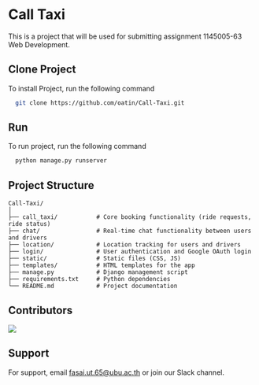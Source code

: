 
# Call Taxi

This is a project that will be used for submitting assignment 1145005-63 Web Development.


## Clone Project
To install Project, run the following command

```bash
  git clone https://github.com/oatin/Call-Taxi.git
```


## Run

To run project, run the following command

```bash
  python manage.py runserver
```


## Project Structure

```plaintext
Call-Taxi/
│
├── call_taxi/           # Core booking functionality (ride requests, ride status)
├── chat/                # Real-time chat functionality between users and drivers
├── location/            # Location tracking for users and drivers
├── login/               # User authentication and Google OAuth login
├── static/              # Static files (CSS, JS)
├── templates/           # HTML templates for the app
├── manage.py            # Django management script
├── requirements.txt     # Python dependencies
└── README.md            # Project documentation
```

## Contributors
<a href="https://github.com/oatin/Call-Taxi/graphs/contributors" target="_blank">
  <img src="https://contrib.rocks/image?repo=oatin/Call-Taxi" />
</a>


## Support

For support, email fasai.ut.65@ubu.ac.th or join our Slack channel.